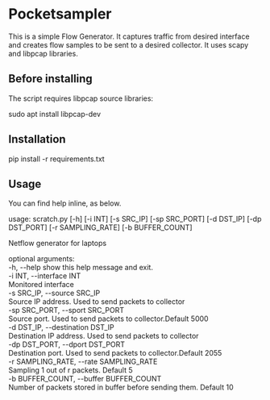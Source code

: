 # Pocketsampler

This is a simple Flow Generator. It captures traffic from desired interface and creates flow samples to be sent to a desired collector.
It uses scapy and libpcap libraries.


## Before installing

The script requires libpcap source libraries:

sudo apt install libpcap-dev


## Installation

pip install -r requirements.txt


## Usage

You can find help inline, as below.

usage: scratch.py [-h] [-i INT] [-s SRC_IP] [-sp SRC_PORT] [-d DST_IP]
                  [-dp DST_PORT] [-r SAMPLING_RATE] [-b BUFFER_COUNT]

Netflow generator for laptops

optional arguments:  
-h, --help            show this help message and exit. 
<br/>
  -i INT, --interface INT<br/>
    Monitored interface<br/>
  -s SRC_IP, --source SRC_IP<br/>
    Source IP address. Used to send packets to collector<br/>
  -sp SRC_PORT, --sport SRC_PORT<br/>
   Source port. Used to send packets to collector.Default 5000<br/>
  -d DST_IP, --destination DST_IP<br/>
    Destination IP address. Used to send packets to collector<br/>
  -dp DST_PORT, --dport DST_PORT<br/>
    Destination port. Used to send packets to collector.Default 2055<br/>
  -r SAMPLING_RATE, --rate SAMPLING_RATE<br/>
    Sampling 1 out of r packets. Default 5<br/>
  -b BUFFER_COUNT, --buffer BUFFER_COUNT<br/>
    Number of packets stored in buffer before sending them. Default 10<br/>


